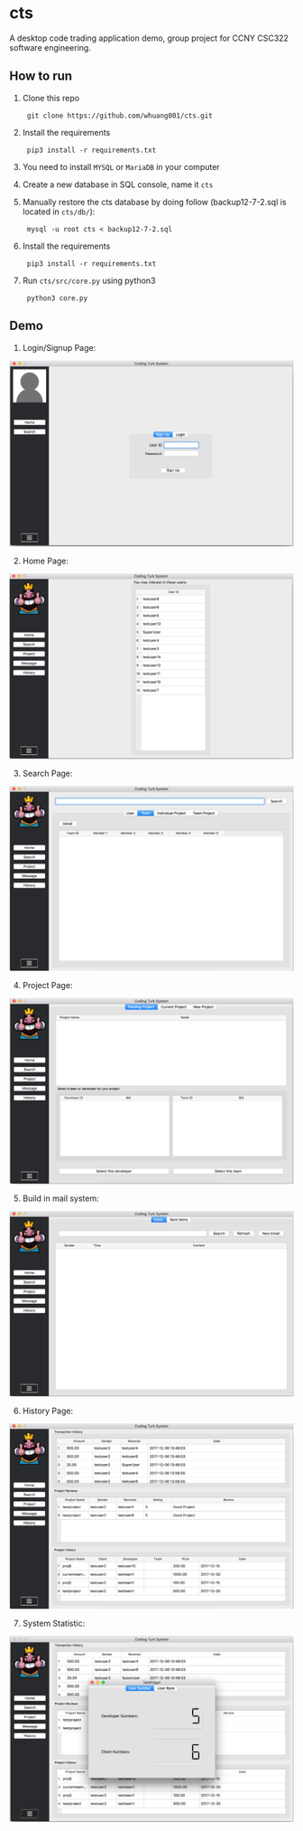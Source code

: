 # cts

A desktop code trading application demo, group project for CCNY CSC322 software engineering.

## How to run

1. Clone this repo

		git clone https://github.com/whuang001/cts.git


2. Install the requirements

		pip3 install -r requirements.txt


3. You need to install `MYSQL` or `MariaDB` in your computer

4. Create a new database in SQL console, name it `cts`

5. Manually restore the cts database by doing follow (backup12-7-2.sql is located in `cts/db/`):

		mysql -u root cts < backup12-7-2.sql

6. Install the requirements

		pip3 install -r requirements.txt

7. Run `cts/src/core.py` using python3

		python3 core.py

## Demo

1. Login/Signup Page:

![](img/Login.png)

2. Home Page:

![](img/HomePage.png)

3. Search Page:

![](img/SearchEngine.png)

4. Project Page:

![](img/ProjectPage.png)

5. Build in mail system:

![](img/Mail.png)

6. History Page:

![](img/History.png)

7. System Statistic:

![](img/Grandstatistic.png)